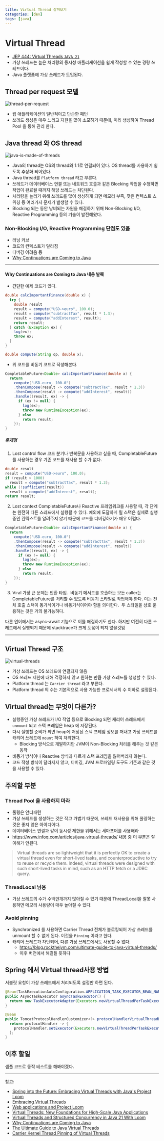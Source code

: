 ```yaml
---
title: Virtual Thread 살펴보기
categories: [dev]
tags: [java]
---
```

# Virtual Thread
- [JEP 444: Virtual Threads `JAVA 21`](https://openjdk.org/jeps/444)
- 가상 쓰레드는 높은 처리량의 동시성 애플리케이션을 쉽게 작성할 수 있는 경량 쓰레드이다.
- Java 플랫폼에 가상 쓰레드가 도입된다.

## Thread per request 모델
![thread-per-request](/assets/img/post/virtual_thread/thread-per-request.png)
- 웹 애플리케이션의 일반적이고 단순한 패턴
- 쓰레드 생성은 매우 느리고 자원을 많이 소모하기 때문에, 미리 생성하여 Thread Pool 을 통해 관리 한다.

## Java thread 와 OS thread
![java-is-made-of-threads](/assets/img/post/virtual_thread/java-is-made-of-threads.png)
- Java의 thread는 OS의 thread와 1:1로 연결되어 있다. OS thread를 사용하기 쉽도록 추상화 되어있다.
- Java thread를 `Platform thread` 라고 부른다.
- 쓰레드가 데이터베이스 연결 또는 네트워크 호출과 같은 Blocking 작업을 수행하면 작업이 완료될 때까지 해당 쓰레드는 차단된다.
- 처리량을 늘리기 위해 쓰레드를 많이 생성하게 되면 메모리 부족, 잦은 컨텍스트 스위칭 등 여러가지 문제가 발생할 수 있다.
- Blocking 되는 동안 낭비되는 자원을 해결하기 위해 Non-Blocking I/O, Reactive Programming 등의 기술이 발전해왔다.

### Non-Blocking I/O, Reactive Programming 단점도 있음
- 러닝 커브
- 코드의 컨텍스트가 달라짐
- 디버깅 어려움 등
- [Why Continuations are Coming to Java](https://www.youtube.com/watch?v=9vupFNsND6o) 

---
#### Why Continuations are Coming to Java 내용 발췌
- 간단한 예제 코드가 있다.

```java
double calcImportantFinance(double x) {
  try {
    double result
    result = compute("USD->euro", 100.0);
    result = compute("subtractTax", result * 1.3);
    result = compute("addInterest", result);
    return result; 
  } catch (Exception ex) {
    log(ex);
    throw ex;
  }
}

double compute(String op, double x);
```

- 위 코드를 비동기 코드로 작성해본다.

```java
CompletableFuture<Double> calcImportantFinance(double x) {
  return
    compute("USD-euro, 100.0")
    .thenCompose(result -> compute("subtractTax", result * 1.3))
    .thenCompose(result -> compute("addInterest", result))
    .handle((result, ex) -> {
      if (ex != null) {
        log(ex);
        throw new RuntimeException(ex);
      } else
        return result;
    });
}
```

##### 문제점
1. Lost control flow
코드 분기나 반복문을 사용하고 싶을 때, CompletableFuture를 사용하는 경우 기존 코드를 재사용 할 수가 없다.
```java
double result
result = compute("USD->euro", 100.0);
if (result > 1000)
  result = compute("subtractTax", result * 1.3);
while (!sufficient(result))
  result = compute("addInterest", result);
return result;
```

2. Lost context
CompletableFuture나 Reactive 프레임워크를 사용할 때, 각 단계는 완전히 다른 스레드에서 실행될 수 있다.
예외에 도달하게 될 스택은 실제로 실행 중인 컨텍스트를 알려주지 않기 때문에 코드를 디버깅하기가 매우 어렵다. 
```java
CompletableFuture<Double> calcImportantFinance(double x) {
  return
    compute("USD-euro, 100.0")
    .thenCompose(result -> compute("subtractTax", result * 1.3))
    .thenCompose(result -> compute("addInterest", result))
    .handle((result, ex) -> {
      if (ex != null) {
        log(ex);
        throw new RuntimeException(ex);
      } else
        return result;
    });
}
```

 3. Viral
가장 큰 문제는 반환 타입. 
비동기 메서드를 호출하는 모든 caller는 CompletableFuture를 처리할 수 있도록 비동기 스타일로 작업해야 한다.
이는 전체 호출 스택이 동기식이거나 비동기식이어야 함을 의미한다. 
두 스타일을 상호 운용하는 것은 거의 불가능하다.

다른 언어에서는 async-await 기능으로 이를 해결하기도 한다.
하지만 여전히 다른 스레드에서 실행되기 때문에 stacktrace가 크게 도움이 되지 않을것임

---

## Virtual Thread 구조
![virtual-threads](/assets/img/post/virtual_thread/virtual-threads.png)
- 가상 쓰레드는 OS 쓰레드에 연결되지 않음
- OS 쓰레드 제한에 대해 걱정하지 않고 원하는 만큼 가상 스레드를 생성할 수 있다.
- Platform thread 는 `Carrier thread` 라고 부른다.
- Platform thread 의 수는 기본적으로 사용 가능한 프로세서의 수 이하로 설정된다.

## Virtual thread는 무엇이 다른가?
- 실행중인 가상 쓰레드가 I/O 작업 등으로 Blocking 되면 캐리어 쓰레드에서 `unmount` 되고 스택 프레임은 heap 에 저장된다. 
- 다시 실행할 준비가 되면 heap에 저장된 스택 프레임 정보를 꺼내고 가상 쓰레드를 캐리어 쓰레드에 `mount` 하여 처리한다.
	- Blocking 방식으로 개발하지만 JVM이 Non-Blocking 처리를 해주는 것 같은 동작
- 비동기 방식이나 Reactive 방식과 다르게 스택 프레임을 잃어버리지 않는다.
- 코드 작성 방식이 달라지지 않고, 디버깅, JVM 프로파일링 도구도 기존과 같은 것을 사용할 수 있다.

## 주의할 부분
### Thread Pool 을 사용하지 마라
- 풀링은 안티패턴
- 가상 쓰레드를 생성하는 것은 작고 가볍기 때문에, 쓰레드 재사용을 위해 풀링하는 것은 좋지 않은 아이디어다.
- 데이터베이스 연결과 같이 동시성 제한을 위해서는 세마포어를 사용해라 
- https://www.infoq.com/articles/java-virtual-threads/ 내용 중 이 부분은 잘 이해가 안된다.
>Virtual threads are so lightweight that it is perfectly OK to create a virtual thread even for short-lived tasks, and counterproductive to try to reuse or recycle them. Indeed, virtual threads were designed with such short-lived tasks in mind, such as an HTTP fetch or a JDBC query.

### ThreadLocal 남용
- 가상 쓰레드의 수가 수백만개까지 많아질 수 있기 때문에 ThreadLocal을 잘못 사용하면 메모리 사용량이 매우 높아질 수 있다.

### Avoid pinning
- Synchronized 를 사용하면 Carrier Thread 전체가 블로킹되어 가상 쓰레드를 unmount 할 수 없게 된다. 이것을 `Pinning` 이라고 한다.
- 캐리어 쓰레드가 차단되어, 다른 가상 쓰레드에서도 사용할 수 없다.
	- https://blog.rockthejvm.com/ultimate-guide-to-java-virtual-threads/
	- 이후 버전에서 해결될 듯하다

## Spring 에서 Virtual thread사용 방법
서블릿 요청이 가상 쓰레드에서 처리되도록 설정만 하면 된다.
```java
@Bean(TaskExecutionAutoConfiguration.APPLICATION_TASK_EXECUTOR_BEAN_NAME)
public AsyncTaskExecutor asyncTaskExecutor() {
  return new TaskExecutorAdapter(Executors.newVirtualThreadPerTaskExecutor());
}

@Bean
public TomcatProtocolHandlerCustomizer<?> protocolHandlerVirtualThreadExecutorCustomizer() {
  return protocolHandler -> {
    protocolHandler.setExecutor(Executors.newVirtualThreadPerTaskExecutor());
  };
}
```


## 이후 할일
샘플 코드로 동작 테스트를 해봐야겠다.

---

참고:
- [Spring into the Future: Embracing Virtual Threads with Java's Project Loom](https://www.youtube.com/watch?v=Is5HXJhC3jE)
- [Embracing Virtual Threads](https://spring.io/blog/2022/10/11/embracing-virtual-threads)
- [Web applications and Project Loom](https://spring.io/blog/2023/02/27/web-applications-and-project-loom)
- [Virtual Threads: New Foundations for High-Scale Java Applications](https://www.infoq.com/articles/java-virtual-threads/)
- [Virtual Threads and Structured Concurrency in Java 21 With Loom](https://www.youtube.com/watch?v=QxxG66eQoTc)
- [Why Continuations are Coming to Java](https://www.youtube.com/watch?v=9vupFNsND6o)
- [The Ultimate Guide to Java Virtual Threads](https://blog.rockthejvm.com/ultimate-guide-to-java-virtual-threads/)
- [Carrier Kernel Thread Pinning of Virtual Threads](https://paluch.biz/blog/183-carrier-kernel-thread-pinning-of-virtual-threads-project-loom.html)

